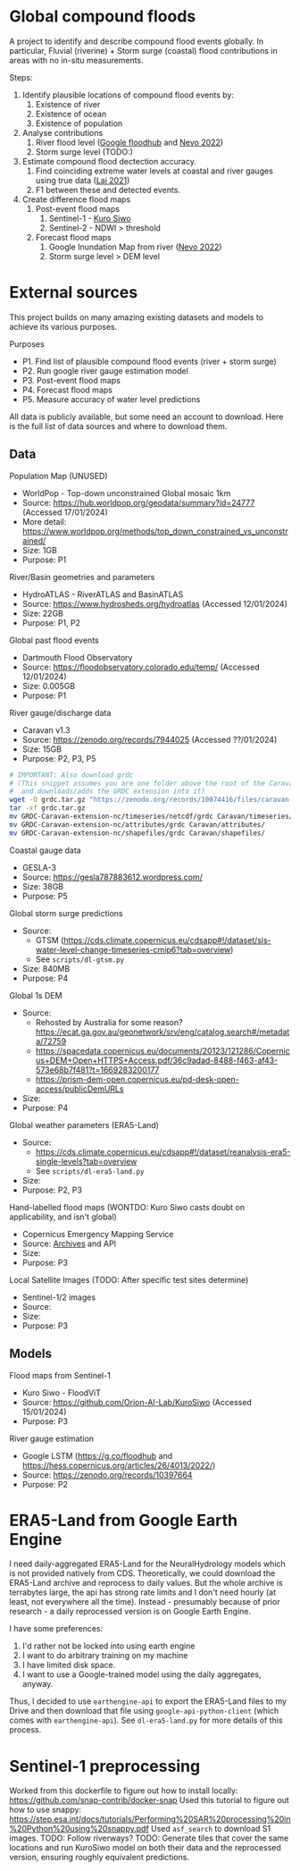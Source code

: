 # Global compound floods

A project to identify and describe compound flood events globally. In particular, Fluvial (riverine) + Storm surge (coastal) flood contributions in areas with no in-situ measurements.

Steps:
1. Identify plausible locations of compound flood events by:
    1. Existence of river
    2. Existence of ocean
    3. Existence of population
2. Analyse contributions
    1. River flood level ([Google floodhub][1] and [Nevo 2022][2])
    2. Storm surge level (TODO:)
3. Estimate compound flood dectection accuracy.
    1. Find coinciding extreme water levels at coastal and river gauges using true data ([Lai 2021][3])
    2. F1 between these and detected events.
4. Create difference flood maps
    1. Post-event flood maps
        1. Sentinel-1 - [Kuro Siwo][4]
        2. Sentinel-2 - NDWI > threshold
    2. Forecast flood maps
        1. Google Inundation Map from river ([Nevo 2022][2])
        2. Storm surge level > DEM level

# External sources

This project builds on many amazing existing datasets and models to achieve its various purposes.

Purposes
* P1. Find list of plausible compound flood events (river + storm surge)
* P2. Run google river gauge estimation model
* P3. Post-event flood maps
* P4. Forecast flood maps
* P5. Measure accuracy of water level predictions

All data is publicly available, but some need an account to download. Here is the full list of data sources and where to download them.

## Data

Population Map (UNUSED)
* WorldPop - Top-down unconstrained Global mosaic 1km
* Source: https://hub.worldpop.org/geodata/summary?id=24777 (Accessed 17/01/2024)
* More detail: https://www.worldpop.org/methods/top_down_constrained_vs_unconstrained/
* Size: 1GB
* Purpose: P1

River/Basin geometries and parameters
* HydroATLAS - RiverATLAS and BasinATLAS
* Source: https://www.hydrosheds.org/hydroatlas (Accessed 12/01/2024)
* Size: 22GB
* Purpose: P1, P2

Global past flood events
* Dartmouth Flood Observatory
* Source: https://floodobservatory.colorado.edu/temp/ (Accessed 12/01/2024)
* Size: 0.005GB
* Purpose: P1

River gauge/discharge data
* Caravan v1.3
* Source: https://zenodo.org/records/7944025 (Accessed ??/01/2024)
* Size: 15GB
* Purpose: P2, P3, P5
```bash
# IMPORTANT: Also download grdc
# (This snippet assumes you are one folder above the root of the Caravan dataset,
#  and downloads/adds the GRDC extension into it)
wget -O grdc.tar.gz "https://zenodo.org/records/10074416/files/caravan-grdc-extension-nc.tar.gz?download=1"
tar -xf grdc.tar.gz
mv GRDC-Caravan-extension-nc/timeseries/netcdf/grdc Caravan/timeseries/netcdf/
mv GRDC-Caravan-extension-nc/attributes/grdc Caravan/attributes/
mv GRDC-Caravan-extension-nc/shapefiles/grdc Caravan/shapefiles/
```

Coastal gauge data
* GESLA-3
* Source: https://gesla787883612.wordpress.com/
* Size: 38GB
* Purpose: P5

Global storm surge predictions
* Source:
    - GTSM (https://cds.climate.copernicus.eu/cdsapp#!/dataset/sis-water-level-change-timeseries-cmip6?tab=overview)
    - See `scripts/dl-gtsm.py`
* Size: 840MB
* Purpose: P4

Global 1s DEM
* Source:
    - Rehosted by Australia for some reason? https://ecat.ga.gov.au/geonetwork/srv/eng/catalog.search#/metadata/72759
    - https://spacedata.copernicus.eu/documents/20123/121286/Copernicus+DEM+Open+HTTPS+Access.pdf/36c9adad-8488-f463-af43-573e68b7f481?t=1669283200177
    - https://prism-dem-open.copernicus.eu/pd-desk-open-access/publicDemURLs
* Size:
* Purpose: P4

Global weather parameters (ERA5-Land)
* Source:
    - https://cds.climate.copernicus.eu/cdsapp#!/dataset/reanalysis-era5-single-levels?tab=overview
    - See `scripts/dl-era5-land.py`
* Size:
* Purpose: P2, P3

Hand-labelled flood maps (WONTDO: Kuro Siwo casts doubt on applicability, and isn't global)
* Copernicus Emergency Mapping Service
* Source: [Archives][5] and API
* Size:
* Purpose: P3

Local Satellite Images (TODO: After specific test sites determine)
* Sentinel-1/2 images
* Source:
* Size:
* Purpose: P3


## Models
Flood maps from Sentinel-1
* Kuro Siwo - FloodViT
* Source: https://github.com/Orion-AI-Lab/KuroSiwo (Accessed 15/01/2024)
* Purpose: P3

River gauge estimation
* Google LSTM (https://g.co/floodhub and https://hess.copernicus.org/articles/26/4013/2022/)
* Source: https://zenodo.org/records/10397664
* Purpose: P2


# ERA5-Land from Google Earth Engine

I need daily-aggregated ERA5-Land for the NeuralHydrology models which is not provided natively from CDS. Theoretically, we could download the ERA5-Land archive and reprocess to daily values. But the whole archive is terrabytes large, the api has strong rate limits and I don't need hourly (at least, not everywhere all the time). Instead - presumably because of prior research - a daily reprocessed version is on Google Earth Engine.

I have some preferences:
1. I'd rather not be locked into using earth engine
2. I want to do arbitrary training on my machine
3. I have limited disk space.
4. I want to use a Google-trained model using the daily aggregates, anyway.

Thus, I decided to use `earthengine-api` to export the ERA5-Land files to my Drive and then download that file using `google-api-python-client` (which comes with `earthengine-api`). See `dl-era5-land.py` for more details of this process.


# Sentinel-1 preprocessing

Worked from this dockerfile to figure out how to install locally: https://github.com/snap-contrib/docker-snap
Used this tutorial to figure out how to use snappy: https://step.esa.int/docs/tutorials/Performing%20SAR%20processing%20in%20Python%20using%20snappy.pdf
Used `asf_search` to download S1 images.
TODO: Follow riverways?
TODO: Generate tiles that cover the same locations and run KuroSiwo model on both their data and the reprocessed version, ensuring roughly equivalent predictions.

[1]: https://g.co/floodhub
[2]: https://hess.copernicus.org/articles/26/4013/2022/
[3]: https://journals.ametsoc.org/view/journals/clim/34/20/JCLI-D-21-0050.1.xml
[4]: https://github.com/Orion-AI-Lab/KuroSiwo
[5]: https://emergency.copernicus.eu/mapping/list-of-activations-rapid
